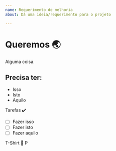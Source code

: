 ```yaml
---
name: Requerimento de melhoria
about: Dá uma ideia/requerimento para o projeto

---
```


# Queremos 🌏
Alguma coisa.

## Precisa ter:
 - Isso
 - Isto
 - Aquilo

Tarefas ✔️

 - [ ] Fazer isso
 - [ ] Fazer isto
 - [ ] Fazer aquilo

T-Shirt 👕
P
